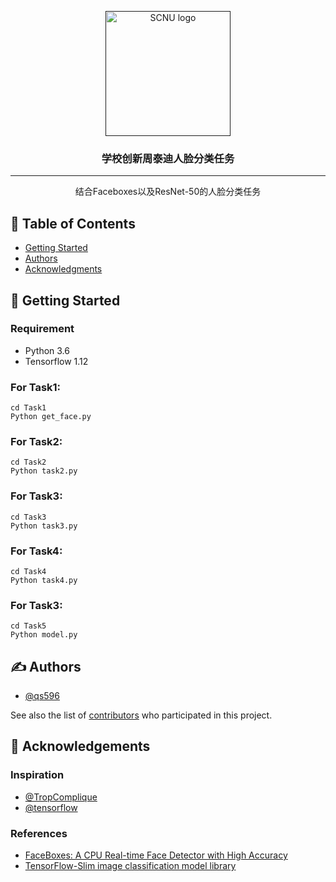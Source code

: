 <p align="center">
  <a href="" rel="noopener">
 <img width=200px height=200px src="http://statics.scnu.edu.cn/statics/css/scnuportal/contentlogo2.png" alt="SCNU logo"></a>
</p>

<h3 align="center">学校创新周泰迪人脸分类任务</h3>

---

<p align="center"> 结合Faceboxes以及ResNet-50的人脸分类任务
    <br> 
</p>

## 📝 Table of Contents
- [Getting Started](#getting_started)
- [Authors](#authors)
- [Acknowledgments](#acknowledgement)


## 🏁 Getting Started <a name = "getting_started"></a>

### Requirement

- Python 3.6
- Tensorflow 1.12

### For Task1:

```
cd Task1
Python get_face.py
```

### For Task2:

```
cd Task2
Python task2.py
```

### For Task3:

```
cd Task3
Python task3.py
```

### For Task4:

```
cd Task4
Python task4.py
```

### For Task3:

```
cd Task5
Python model.py
```

## ✍️ Authors <a name = "authors"></a>
- [@qs596](https://github.com/qs956)

See also the list of [contributors](https://github.com/qs956/Taidi-face-classify/contributors) who participated in this project.

## 🎉 Acknowledgements <a name = "acknowledgement"></a>

### Inspiration

- [@TropComplique](https://github.com/TropComplique/FaceBoxes-tensorflow)
- [@tensorflow](https://github.com/tensorflow/)


### References

- [FaceBoxes: A CPU Real-time Face Detector with High Accuracy](https://arxiv.org/abs/1708.05234)
- [TensorFlow-Slim image classification model library](https://github.com/tensorflow/models/tree/master/research/slim)
